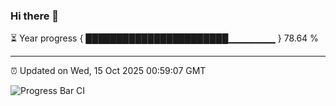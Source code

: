 ### Hi there 👋

⏳ Year progress { ███████████████████████▁▁▁▁▁▁▁ } 78.64 %

---

⏰ Updated on Wed, 15 Oct 2025 00:59:07 GMT

![Progress Bar CI](https://github.com/code-lakshay/GitHub-Actions-Demo/workflows/Progress%20Bar%20CI/badge.svg)

